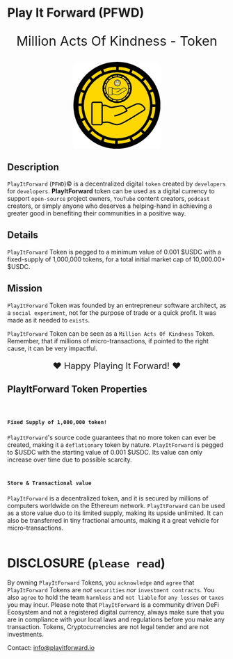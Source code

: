 # Play It Forward (PFWD)

<p style="text-align: center; font-size:30px">Million Acts Of Kindness - Token</p>

<img style="display: block; margin: 20px auto" width="200" src="assets/images/pfwd-gold.png">

## Description
`PlayItForward` (`PFWD`)&copy; is a decentralized digital `token` created by `developers` for `developers`.  **PlayItForward** token can be used as a digital currency to support `open-source` project owners, `YouTube` content creators, `podcast` creators, or simply anyone who deserves a helping-hand in achieving a greater good in benefiting their communities in a positive way.

## Details
`PlayItForward` Token is pegged to a minimum value of 0.001 $USDC with a fixed-supply of 1,000,000 tokens, for a total initial market cap of 10,000.00+ $USDC.

## Mission
 `PlayItForward` Token was founded by an entrepreneur software architect, as a `social experiment`, not for the purpose of trade or a quick profit. It was made as it needed to `exists`.

 `PlayItForward` Token can be seen as a `Million Acts Of Kindness` Token.  Remember, that if millions of micro-transactions, if pointed to the right cause, it can be very impactful.  

<p style="text-align: center; font-size:20px">❤️ Happy Playing It Forward! ❤️</p>


## PlayItForward Token Properties
<br/>

#### `Fixed Supply of 1,000,000 token!`

`PlayItForward`'s source code guarantees that no more token can ever be created, making it a `deflationary` token by nature. `PlayItForward` is pegged to $USDC with the starting value of 0.001 $USDC. Its value can only increase over time due to possible scarcity.
<br/><br/>

#### `Store & Transactional value`
`PlayItForward` is a decentralized token, and it is secured by millions of computers worldwide on the Ethereum network.  `PlayItForward` can be used as a store value duo to its limited supply, making its upside unlimited. It can also be transferred in tiny fractional amounts, making it a great vehicle for micro-transactions.
<br/><br/>

# DISCLOSURE (`please read`)
 By owning `PlayItForward` Tokens, you `acknowledge` and `agree` that `PlayItForward` Tokens are *not* `securities` *nor* `investment contracts`.  You also `agree` to hold the team `harmless` and `not liable` for `any losses` or `taxes` you may incur. Please note that `PlayItForward` is a community driven DeFi Ecosystem and not a registered digital currency, always make sure that you are in compliance with your local laws and regulations before you make any transaction. Tokens, Cryptocurrencies are not legal tender and are not investments.

 Contact: info@playitforward.io